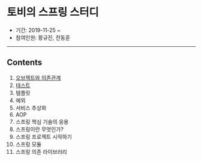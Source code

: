 # 토비의 스프링 스터디

- 기간: 2019-11-25 ~
- 참여인원: 황규진, 전동훈

---
## Contents
1. [오브젝트와 의존관계](chp1/chp1.adoc)
2. [테스트](chp2/chp2.md)
3. 템플릿
4. 예외
5. 서비스 추상화
6. AOP
7. 스프링 핵심 기술의 응용
8. 스프링이란 무엇인가?
9. 스프링 프로젝트 시작하기
10. 스프링 모듈
11. 스프링 의존 라이브러리
